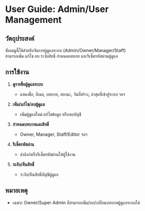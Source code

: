 # User Guide: Admin/User Management

## วัตถุประสงค์
ซับเมนูนี้ใช้สำหรับจัดการผู้ดูแลระบบ (Admin/Owner/Manager/Staff)  
สามารถเพิ่ม แก้ไข ลบ ระงับสิทธิ์ กำหนดบทบาท และรีเซ็ตรหัสผ่านผู้ดูแล

## การใช้งาน

1. **ดูรายชื่อผู้ดูแลระบบ**
   - แสดงชื่อ, อีเมล, บทบาท, สถานะ, วันที่สร้าง, ล่าสุดที่เข้าสู่ระบบ ฯลฯ

2. **เพิ่ม/แก้ไข/ลบผู้ดูแล**
   - เพิ่มผู้ดูแลใหม่ แก้ไขข้อมูล หรือลบบัญชี

3. **กำหนดบทบาทและสิทธิ์**
   - Owner, Manager, Staff/Editor ฯลฯ

4. **รีเซ็ตรหัสผ่าน**
   - ส่งลิงก์หรือรีเซ็ตรหัสผ่านให้ผู้ใช้งาน

5. **ระงับ/คืนสิทธิ์**
   - ระงับ/คืนสิทธิ์บัญชีผู้ดูแล

## หมายเหตุ
- เฉพาะ Owner/Super Admin ที่สามารถเพิ่ม/ลบ/เปลี่ยนบทบาทผู้ดูแลระบบได้